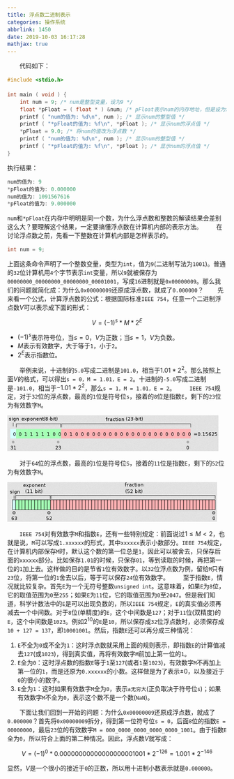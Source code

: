 ```yaml
---
title: 浮点数二进制表示
categories: 操作系统
abbrlink: 1450
date: 2019-10-03 16:17:28
mathjax: true
---
```

&emsp;&emsp;代码如下：

``` cpp
#include <stdio.h>
​
int main ( void ) {
    int num = 9; /* num是整型变量，设为9 */
    float *pFloat = ( float * ) &num; /* pFloat表示num的内存地址，但是设为浮点数 */
    printf ( "num的值为: %d\n", num ); /* 显示num的整型值 */
    printf ( "*pFloat的值为: %f\n", *pFloat ); /* 显示num的浮点值 */
    *pFloat = 9.0; /* 将num的值改为浮点数 */
    printf ( "num的值为: %d\n", num ); /* 显示num的整型值 */
    printf ( "*pFloat的值为: %f\n", *pFloat ); /* 显示num的浮点值 */
}
```

执行结果：

``` cpp
num的值为: 9
*pFloat的值为: 0.000000
num的值为: 1091567616
*pFloat的值为: 9.000000
```

`num`和`*pFloat`在内存中明明是同一个数，为什么浮点数和整数的解读结果会差别这么大？要理解这个结果，一定要搞懂浮点数在计算机内部的表示方法。
&emsp;&emsp;在讨论浮点数之前，先看一下整数在计算机内部是怎样表示的。

``` cpp
int num = 9;
```

上面这条命令声明了一个整数变量，类型为`int`，值为`9`(二进制写法为`1001`)。普通的`32`位计算机用`4`个字节表示`int`变量，所以`9`就被保存为`00000000_00000000_00000000_00001001`，写成`16`进制就是`0x00000009`。那么我们的问题就简化成：为什么`0x00000009`还原成浮点数，就成了`0.000000`？
&emsp;&emsp;先来看一个公式，计算浮点数的公式：根据国际标准`IEEE 754`，任意一个二进制浮点数$V$可以表示成下面的形式：

$$
V = (-1)^s * M * 2^E
$$

- $(-1)^s$表示符号位，当$s = 0$，$V$为正数；当$s = 1$，$V$为负数。
- $M$表示有效数字，大于等于`1`，小于`2`。
- $2^E$表示指数位。

&emsp;&emsp;举例来说，十进制的`5.0`写成二进制是`101.0`，相当于$1.01 \ast 2^2$。那么按照上面$V$的格式，可以得出`s = 0，M = 1.01，E = 2`。十进制的`-5.0`写成二进制是`-101.0`，相当于$-1.01 \ast 2^2$，那么`s = 1，M = 1.01，E = 2`。
&emsp;&emsp;`IEEE 754`规定，对于`32`位的浮点数，最高的`1`位是符号位`s`，接着的`8`位是指数`E`，剩下的`23`位为有效数字`M`。

<img src="./浮点数二进制表示/1.png">

&emsp;&emsp;对于`64`位的浮点数，最高的`1`位是符号位`S`，接着的`11`位是指数`E`，剩下的`52`位为有效数字`M`。

<img src="./浮点数二进制表示/2.png">

&emsp;&emsp;`IEEE 754`对有效数字`M`和指数`E`，还有一些特别规定：前面说过$1 ≤ M < 2$，也就是说，`M`可以写成`1.xxxxxx`的形式，其中`xxxxxx`表示小数部分。`IEEE 754`规定，在计算机内部保存`M`时，默认这个数的第一位总是`1`，因此可以被舍去，只保存后面的`xxxxxx`部分。比如保存`1.01`的时候，只保存`01`，等到读取的时候，再把第一位的`1`加上去。这样做的目的是节省`1`位有效数字。以`32`位浮点数为例，留给`M`只有`23`位，将第一位的`1`舍去以后，等于可以保存`24`位有效数字。
&emsp;&emsp;至于指数`E`，情况就比较复杂。首先`E`为一个无符号整数`unsigned int`。这意味着，如果`E`为`8`位，它的取值范围为`0`至`255`；如果`E`为`11`位，它的取值范围为`0`至`2047`。但是我们知道，科学计数法中的`E`是可以出现负数的，所以`IEEE 754`规定，`E`的真实值必须再减去一个中间数。对于`8`位(单精度)的`E`，这个中间数是`127`；对于`11`位(双精度)的`E`，这个中间数是`1023`。例如$2^{10}$的`E`是`10`，所以保存成`32`位浮点数时，必须保存成`10 + 127 = 137`，即`10001001`。然后，指数`E`还可以再分成三种情况：

1. `E`不全为`0`或不全为`1`：这时浮点数就采用上面的规则表示，即指数`E`的计算值减去`127`(或`1023`)，得到真实值，再将有效数字`M`前加上第一位的`1`。
2. `E`全为`0`：这时浮点数的指数`E`等于`1`至`127`(或者`1`至`1023`)，有效数字`M`不再加上第一位的`1`，而是还原为`0.xxxxxx`的小数。这样做是为了表示$±0$，以及接近于`0`的很小的数字。
3. `E`全为`1`：这时如果有效数字`M`全为`0`，表示`±无穷大`(正负取决于符号位`s`)；如果有效数字`M`不全为`0`，表示这个数不是一个数(`NaN`)。

&emsp;&emsp;下面让我们回到一开始的问题：为什么`0x00000009`还原成浮点数，就成了`0.000000`？首先将`0x00000009`拆分，得到第一位符号位`s = 0`，后面`8`位的指数`E = 00000000`，最后`23`位的有效数字`M = 000_0000_0000_0000_0000_1001`。由于指数`E`全为`0`，所以符合上面的第二种情况。因此，浮点数$V$就写成：

$$
V = (-1)^0 * 0.00000000000000000001001 * 2^{-126} = 1.001 * 2^{-146}
$$

显然，$V$是一个很小的接近于`0`的正数，所以用十进制小数表示就是`0.000000`。